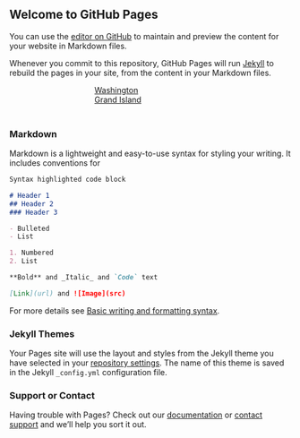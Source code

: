 ## Welcome to GitHub Pages

You can use the [editor on GitHub](https://github.com/aad0037/notion/edit/gh-pages/index.md) to maintain and preview the content for your website in Markdown files.

Whenever you commit to this repository, GitHub Pages will run [Jekyll](https://jekyllrb.com/) to rebuild the pages in your site, from the content in your Markdown files.
<!-- clock widget start -->
<script type="text/javascript"> var css_file=document.createElement("link"); css_file.setAttribute("rel","stylesheet"); css_file.setAttribute("type","text/css"); css_file.setAttribute("href","https://s.bookcdn.com//css/cl/bw-cl-200x24.css?v=0.0.1"); document.getElementsByTagName("head")[0].appendChild(css_file); </script> <div id="tw_9_1839454573"><div style="width:200px; height:54px; margin: 0 auto;"><a href="https://booked.net/time/washington-18365">Washington</a><br/><a href="https://booked.net/time/grand-island-5057">Grand Island</a><br/></div></div> <script type="text/javascript"> function setWidgetData_1839454573(data){ if(typeof(data) != 'undefined' && data.results.length > 0) { for(var i = 0; i < data.results.length; ++i) { var objMainBlock = ''; var params = data.results[i]; objMainBlock = document.getElementById('tw_'+params.widget_type+'_'+params.widget_id); if(objMainBlock !== null) objMainBlock.innerHTML = params.html_code; } } } var clock_timer_1839454573 = -1; widgetSrc = "https://widgets.booked.net/time/info?ver=2;domid=209;type=9;id=1839454573;scode=2;city_id=18365,5057;wlangid=1;mode=0;details=0;background=eae2af;border_color=ffffff;color=0b4000;add_background=194200;add_color=eae2af;head_color=ffffff;border=0;transparent=0"; var widgetUrl = location.href; widgetSrc += '&ref=' + widgetUrl; var wstrackId = ""; if (wstrackId) { widgetSrc += ';wstrackId=' + wstrackId + ';' } var timeBookedScript = document.createElement("script"); timeBookedScript.setAttribute("type", "text/javascript"); timeBookedScript.src = widgetSrc; document.body.appendChild(timeBookedScript); </script>
<!-- clock widget end -->

### Markdown

Markdown is a lightweight and easy-to-use syntax for styling your writing. It includes conventions for

```markdown
Syntax highlighted code block

# Header 1
## Header 2
### Header 3

- Bulleted
- List

1. Numbered
2. List

**Bold** and _Italic_ and `Code` text

[Link](url) and ![Image](src)
```

For more details see [Basic writing and formatting syntax](https://docs.github.com/en/github/writing-on-github/getting-started-with-writing-and-formatting-on-github/basic-writing-and-formatting-syntax).

### Jekyll Themes

Your Pages site will use the layout and styles from the Jekyll theme you have selected in your [repository settings](https://github.com/aad0037/notion/settings/pages). The name of this theme is saved in the Jekyll `_config.yml` configuration file.

### Support or Contact

Having trouble with Pages? Check out our [documentation](https://docs.github.com/categories/github-pages-basics/) or [contact support](https://support.github.com/contact) and we’ll help you sort it out.
